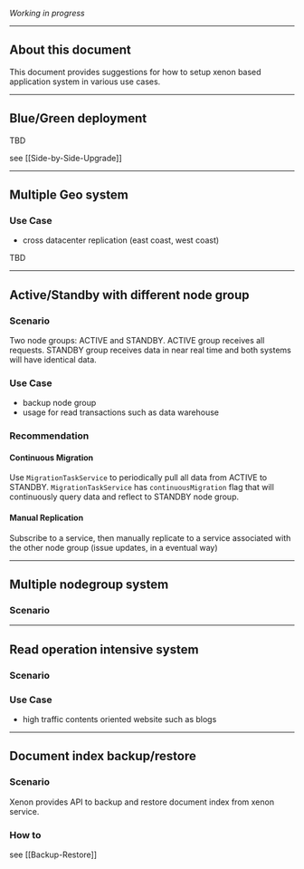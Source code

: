 _Working in progress_

----

## About this document

This document provides suggestions for how to setup xenon based application system in various use cases.

----

## Blue/Green deployment

TBD

see [[Side-by-Side-Upgrade]]

----

## Multiple Geo system

### Use Case
- cross datacenter replication (east coast, west coast)

TBD

----

## Active/Standby with different node group

### Scenario
Two node groups: ACTIVE and STANDBY.
ACTIVE group receives all requests.
STANDBY group receives data in near real time and both systems will have identical data.

### Use Case
- backup node group
- usage for read transactions such as data warehouse

### Recommendation

#### Continuous Migration
Use `MigrationTaskService` to periodically pull all data from ACTIVE to STANDBY.
`MigrationTaskService` has `continuousMigration` flag that will continuously query data and reflect to STANDBY node group.

#### Manual Replication
Subscribe to a service, then manually replicate to a service associated with the other node group (issue updates, in a eventual way)

----

## Multiple nodegroup system

### Scenario




----

## Read operation intensive system

### Scenario

### Use Case
- high traffic contents oriented website such as blogs

----

## Document index backup/restore

### Scenario
Xenon provides API to backup and restore document index from xenon service.

### How to
see [[Backup-Restore]]

